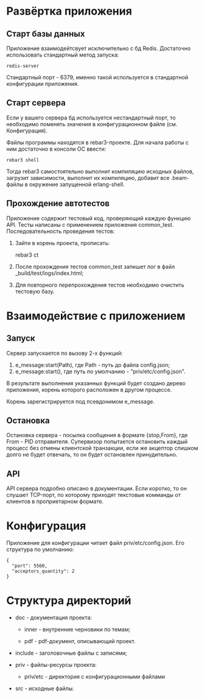 # Развёртка приложения

## Старт базы данных
Приложение взаимодейтсвует исключительно с бд Redis. Достаточно использовать стандартный метод запуска:
  
    redis-server

Стандартный порт - 6379, именно такой используется в стандартной конфигурации приложения.

## Старт сервера
Если у вашего сервера бд используется нестандартный порт, то необходимо поменять значения в конфигурационном файле (см. Конфигурация).

Файлы программы находятся в rebar3-проекте. Для начала работы с ним достаточно в консоли ОС ввести:
    
    rebar3 shell

Тогда rebar3 самостоятельно выполнит компиляцию исходных файлов, загрузит зависимости, выполнит их компиляцию, добавит все .beam-файлы в окружение запущенной erlang-shell.

## Прохождение автотестов
Приложение содержит тестовый код, проверяющий каждую функцию API. Тесты написаны с применением приложения common_test.
Последовательность проведения тестов:
1. Зайти в корень проекта, прописать:

    rebar3 ct

2. После прохождения тестов common_test запишет лог в файл _build/test/logs/index.html;
3. Для повторного перепрохождения тестов необходимо очистить тестовую базу.

# Взаимодействие с приложением

## Запуск

Сервер запускается по вызову 2-х функций:

1. e_message:start(Path), где Path - путь до файла config.json;
2. e_message:start(), где путь по умолчанию - "priv/etc/config.json".

В результате выполнения указанных функций будет создано дерево приложения, корень которого расположен в другом процессе. 

Корень зарегистрируется под псевдонимом e_message.

## Остановка

Остановка сервера - посылка сообщения в формате {stop,From}, где From - PID отправителя.
Супервизор попытается остановить каждый процесс без отмены клиентской транзакции, если же акцептор слишком долго не будет отвечать, то он будет остановлен принудительно.

## API

API сервера подробно описано в документации. Если коротко, то он слушает TCP-порт, по которому приходят текстовые комманды от клиентов в проприетарном формате.

# Конфигурация

Приложение для конфигурации читает файл priv/etc/config.json. Его структура по умолчанию:
 
    {
      "port": 5560,
      "acceptors_quantity": 2
    }

# Структура директорий

- doc - документация проекта:

   - inner - внутренние черновики по темам;
    
   - pdf - pdf-документ, описывающий проект.

- include - заголовочные файлы с записями;

- priv - файлы-ресурсы проекта:

  -  priv/etc - директория с конфигурационными файлами
    
- src - исходные файлы.